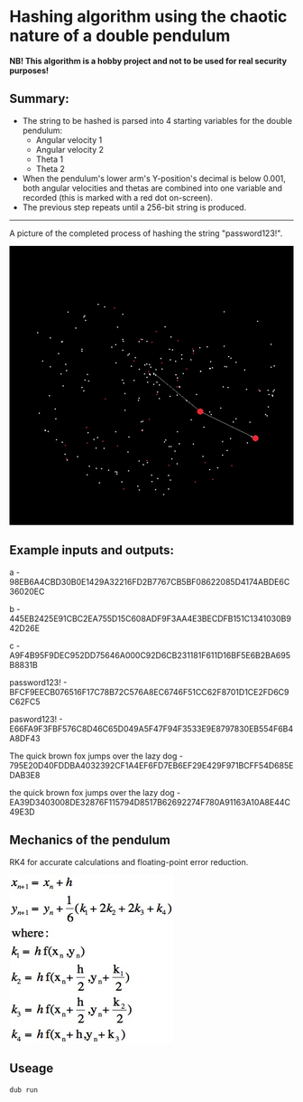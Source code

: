# Hashing algorithm using the chaotic nature of a double pendulum

**NB! This algorithm is a hobby project and not to be used for real security purposes!**

## Summary:
* The string to be hashed is parsed into 4 starting variables for the double pendulum:
    - Angular velocity 1
    - Angular velocity 2
    - Theta 1
    - Theta 2
* When the pendulum's lower arm's Y-position's decimal is below 0.001, both angular velocities and thetas are combined into one variable and recorded (this is marked with a red dot on-screen).
* The previous step repeats until a 256-bit string is produced.

---

A picture of the completed process of hashing the string "password123!".

![alt text](password123!.png "picture of password123!")

Example inputs and outputs:
---
a - 98EB6A4CBD30B0E1429A32216FD2B7767CB5BF08622085D4174ABDE6C36020EC

b - 445EB2425E91CBC2EA755D15C608ADF9F3AA4E3BECDFB151C1341030B942D26E

c - A9F4B95F9DEC952DD75646A000C92D6CB231181F611D16BF5E6B2BA695B8831B


password123! - BFCF9EECB076516F17C78B72C576A8EC6746F51CC62F8701D1CE2FD6C9C62FC5

pasword123! - E66FA9F3FBF576C8D46C65D049A5F47F94F3533E9E8797830EB554F6B4A8DF43


The quick brown fox jumps over the lazy dog - 795E20D40FDDBA4032392CF1A4EF6FD7EB6EF29E429F971BCFF54D685EDAB3E8

the quick brown fox jumps over the lazy dog - EA39D3403008DE32876F115794D8517B62692274F780A91163A10A8E44C49E3D




## Mechanics of the pendulum

RK4 for accurate calculations and floating-point error reduction.

<img alt="pilt" src="rk4.jpg">

## Useage
```sh
dub run
```